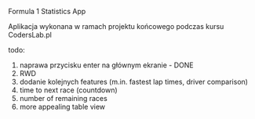 Formula 1 Statistics App

Aplikacja wykonana w ramach projektu końcowego podczas kursu CodersLab.pl

todo:

1.  naprawa przycisku enter na głównym ekranie                                      - DONE
2.  RWD
3.  dodanie kolejnych features (m.in. fastest lap times, driver comparison)
4.  time to next race (countdown)
5.  number of remaining races
6.  more appealing table view
